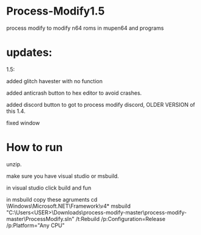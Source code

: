 # Process-Modify1.5
process modify to modify n64 roms in mupen64 and programs
# updates:
1.5:

added glitch havester with no function

added anticrash button to hex editor to avoid crashes.

added discord button to got to process modify discord, OLDER VERSION of this 1.4.

fixed window
# How to run
unzip.

make sure you have visual studio or msbuild.

in visual studio click build and fun

in msbuild copy these agruments
cd \Windows\Microsoft.NET\Framework\v4*
msbuild "C:\Users\<USER>\Downloads\process-modify-master\process-modify-master\ProcessModify.sln" /t:Rebuild /p:Configuration=Release /p:Platform="Any CPU"
